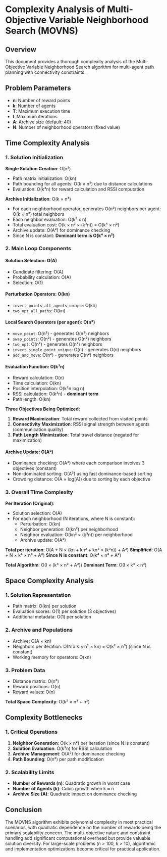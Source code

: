 # Complexity Analysis of Multi-Objective Variable Neighborhood Search (MOVNS)

## Overview

This document provides a thorough complexity analysis of the Multi-Objective Variable Neighborhood Search algorithm for multi-agent path planning with connectivity constraints.

## Problem Parameters

- **n**: Number of reward points
- **k**: Number of agents  
- **T**: Maximum execution time
- **I**: Maximum iterations
- **A**: Archive size (default: 40)
- **N**: Number of neighborhood operators (fixed value)

## Time Complexity Analysis

### 1. Solution Initialization

**Single Solution Creation**: O(n²)
- Path matrix initialization: O(kn)
- Path bounding for all agents: O(k × n²) due to distance calculations
- Evaluation: O(k³n) for reward calculation and RSSI computation

**Archive Initialization**: O(k × n⁴)
- For each neighborhood operator, generates O(n²) neighbors per agent: O(k × n²) total neighbors
- Each neighbor evaluation: O(k³ x n) 
- Total evaluation cost: O(k × n² × (k³n)) = O(k⁴ × n²)
- Archive update: O(A²) for dominance checking
- Since N is constant: **Dominant term is O(k⁴ × n²)**

### 2. Main Loop Components

#### Solution Selection: O(A)
- Candidate filtering: O(A)
- Probability calculation: O(A)
- Selection: O(1)

#### Perturbation Operators: O(kn)
- `invert_points_all_agents_unique`: O(kn)
- `two_opt_all_paths`: O(kn)

#### Local Search Operators (per agent): O(n²)
- `move_point`: O(n²) - generates O(n²) neighbors
- `swap_points`: O(n²) - generates O(n²) neighbors  
- `two_opt`: O(n²) - generates O(n²) neighbors
- `invert_single_point_unique`: O(n) - generates O(n) neighbors
- `add_and_move`: O(n²) - generates O(n²) neighbors

#### Evaluation Function: O(k³n)
- Reward calculation: O(n)
- Time calculation: O(kn) 
- Position interpolation: O(k²n log n)
- RSSI calculation: O(k³n) - **dominant term**
- Path length: O(kn)

**Three Objectives Being Optimized:**
1. **Reward Maximization**: Total reward collected from visited points
2. **Connectivity Maximization**: RSSI signal strength between agents (communication quality)
3. **Path Length Minimization**: Total travel distance (negated for maximization)

#### Archive Update: O(A²)
- Dominance checking: O(A²) where each comparison involves 3 objectives (constant)
- Non-dominated sorting: O(A²) using fast dominance-based sorting
- Crowding distance: O(A × log(A)) due to sorting by each objective

### 3. Overall Time Complexity

**Per Iteration (Original)**: 
- Solution selection: O(A)
- For each neighborhood (N iterations, where N is constant):
  - Perturbation: O(kn)
  - Neighbor generation: O(kn²) per neighborhood
  - Neighbor evaluation: O(kn² × (k³n)) per neighborhood
  - Archive update: O(A²)

**Total per iteration**: O(A + N × (kn + kn² + kn² × (k³n)) + A²)
**Simplified**: O(A + N × k⁴ × n³ + A²)
**Since N is constant**: O(k⁴ × n³ + A²)

**Total Algorithm**: O(I × (k⁴ × n³ + A²))
**Dominant Term**: O(I × k⁴ × n³)

## Space Complexity Analysis

### 1. Solution Representation
- Path matrix: O(kn) per solution
- Evaluation scores: O(1) per solution (3 objectives)
- Additional metadata: O(1) per solution

### 2. Archive and Populations
- Archive: O(A × kn)
- Neighbors per iteration: O(N x k × n² × kn) = O(k² × n³) (since N is constant)
- Working memory for operators: O(kn)

### 3. Problem Data
- Distance matrix: O(n²)
- Reward positions: O(n)
- Reward values: O(n)

**Total Space Complexity**: O(k² × n³ + n²)

## Complexity Bottlenecks

### 1. Critical Operations
1. **Neighbor Generation**: O(k × n²) per iteration (since N is constant)
2. **Solution Evaluation**: O(k³n) for RSSI calculation  
3. **Archive Management**: O(A²) for dominance checking
4. **Path Bounding**: O(n²) per path modification

### 2. Scalability Limits
- **Number of Rewards (n)**: Quadratic growth in worst case
- **Number of Agents (k)**: Cubic growth when k ≈ n
- **Archive Size (A)**: Quadratic impact on dominance checking

## Conclusion

The MOVNS algorithm exhibits polynomial complexity in most practical scenarios, with quadratic dependence on the number of rewards being the primary scalability concern. The multi-objective nature and constraint handling add significant computational overhead but provide valuable solution diversity. For large-scale problems (n > 100, k > 10), algorithmic and implementation optimizations become critical for practical application.
